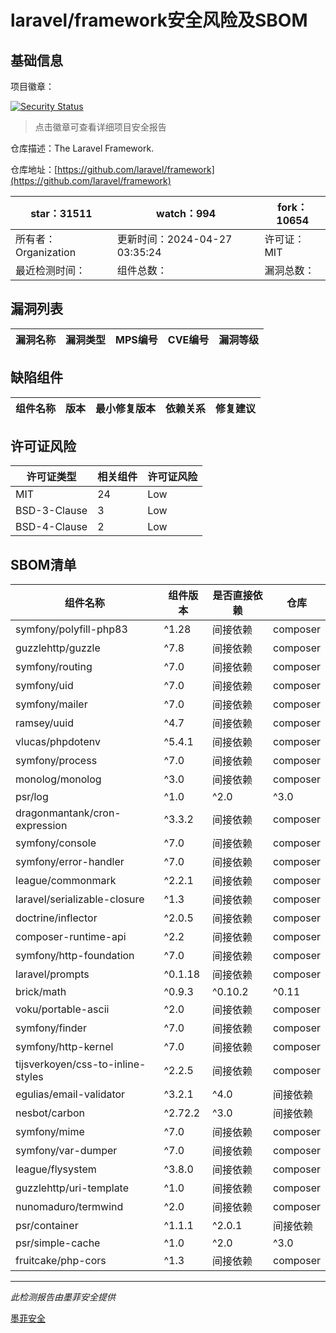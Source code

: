 # laravel/framework安全风险及SBOM

## 基础信息

项目徽章：

[![Security Status](https://www.murphysec.com/platform3/v31/badge/1784295244539006977.svg)](https://www.murphysec.com/console/report/1694415317542723584/1784295244539006977)

> 点击徽章可查看详细项目安全报告

仓库描述：The Laravel Framework.

仓库地址：[https://github.com/laravel/framework](https://github.com/laravel/framework)

| star：31511 | watch：994 | fork：10654 |
| ----------- | -------------- | ------------ |
| 所有者：Organization | 更新时间：2024-04-27 03:35:24 | 许可证：MIT |
| 最近检测时间： | 组件总数： | 漏洞总数： |




## 漏洞列表

| 漏洞名称 | 漏洞类型 | MPS编号 | CVE编号 | 漏洞等级 |
| ------- | ------ | ------- | ------ | ----- |





## 缺陷组件

| 组件名称 | 版本 | 最小修复版本 | 依赖关系 | 修复建议 |
| -------- | ---- | ------------ | -------- | -------- |





## 许可证风险

| 许可证类型 | 相关组件 | 许可证风险 |
| ---------- | -------- | ---------- |
|MIT|24|Low|
|BSD-3-Clause|3|Low|
|BSD-4-Clause|2|Low|




## SBOM清单

| 组件名称 | 组件版本 | 是否直接依赖 | 仓库 |
| -------- | -------- | ------------ | ---- |
|symfony/polyfill-php83|^1.28|间接依赖|composer|
|guzzlehttp/guzzle|^7.8|间接依赖|composer|
|symfony/routing|^7.0|间接依赖|composer|
|symfony/uid|^7.0|间接依赖|composer|
|symfony/mailer|^7.0|间接依赖|composer|
|ramsey/uuid|^4.7|间接依赖|composer|
|vlucas/phpdotenv|^5.4.1|间接依赖|composer|
|symfony/process|^7.0|间接依赖|composer|
|monolog/monolog|^3.0|间接依赖|composer|
|psr/log|^1.0|^2.0|^3.0|间接依赖|composer|
|dragonmantank/cron-expression|^3.3.2|间接依赖|composer|
|symfony/console|^7.0|间接依赖|composer|
|symfony/error-handler|^7.0|间接依赖|composer|
|league/commonmark|^2.2.1|间接依赖|composer|
|laravel/serializable-closure|^1.3|间接依赖|composer|
|doctrine/inflector|^2.0.5|间接依赖|composer|
|composer-runtime-api|^2.2|间接依赖|composer|
|symfony/http-foundation|^7.0|间接依赖|composer|
|laravel/prompts|^0.1.18|间接依赖|composer|
|brick/math|^0.9.3|^0.10.2|^0.11|^0.12|间接依赖|composer|
|voku/portable-ascii|^2.0|间接依赖|composer|
|symfony/finder|^7.0|间接依赖|composer|
|symfony/http-kernel|^7.0|间接依赖|composer|
|tijsverkoyen/css-to-inline-styles|^2.2.5|间接依赖|composer|
|egulias/email-validator|^3.2.1|^4.0|间接依赖|composer|
|nesbot/carbon|^2.72.2|^3.0|间接依赖|composer|
|symfony/mime|^7.0|间接依赖|composer|
|symfony/var-dumper|^7.0|间接依赖|composer|
|league/flysystem|^3.8.0|间接依赖|composer|
|guzzlehttp/uri-template|^1.0|间接依赖|composer|
|nunomaduro/termwind|^2.0|间接依赖|composer|
|psr/container|^1.1.1|^2.0.1|间接依赖|composer|
|psr/simple-cache|^1.0|^2.0|^3.0|间接依赖|composer|
|fruitcake/php-cors|^1.3|间接依赖|composer|


------

*此检测报告由墨菲安全提供*

[墨菲安全](www.murphysec.com)